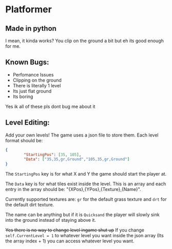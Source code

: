 # Platformer
## Made in python
I mean, it kinda works? You clip on the ground a bit but eh its good enough for me.

## Known Bugs:
* Perfomance Issues
* Clipping on the ground
* There is literally 1 level
* Its just flat ground
* Its boring

Yes ik all of these pls dont bug me about it

## Level Editing:
Add your own levels!
The game uses a json file to store them.
Each level format should be:
```json
{
		"StartingPos": [35, 105],
		"Data": ["35,35,gr,Ground","105,35,gr,Ground"]
}
```
The `StartingPos` key is for what X and Y the game should start the player at.

The `Data` key is for what tiles exist inside the level. This is an array and each entry in the array should be: "{XPos},{YPos},{Texture},{Name}".

Currently supported textures are: `gr` for the default grass texture and `drt` for the default dirt texture.

The name can be anything but if it is `Quicksand` the player will slowly sink into the ground instead of staying above it.

~~Yes there is no way to change level ingame shut up~~ If you change `self.CurrentLevel = 1` to whatever level you want inside the json array (Its the array index + 1) you can access whatever level you want.

